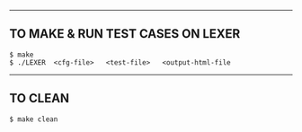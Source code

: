 ----------------------------------
TO MAKE & RUN TEST CASES ON LEXER
----------------------------------
    $ make
    $ ./LEXER  <cfg-file>   <test-file>   <output-html-file
----------------------
TO CLEAN
----------------------
    $ make clean
